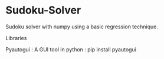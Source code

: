 # Sudoku-Solver
Sudoku solver with numpy using a basic regression technique.


Libraries

Pyautogui : A GUI tool in python : pip install pyautogui


